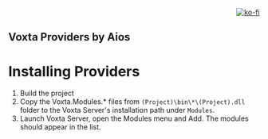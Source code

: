 <p align="right">
  <a href="https://ko-fi.com/U7U317ZN2L"><img src="https://ko-fi.com/img/githubbutton_sm.svg" alt="ko-fi"></a>
</p>

## Voxta Providers by Aios

# Installing Providers

1. Build the project
2. Copy the Voxta.Modules.* files from `(Project)\bin\*\(Project).dll` folder to the Voxta Server's installation path under `Modules`.
3. Launch Voxta Server, open the Modules menu and Add. The modules should appear in the list.

